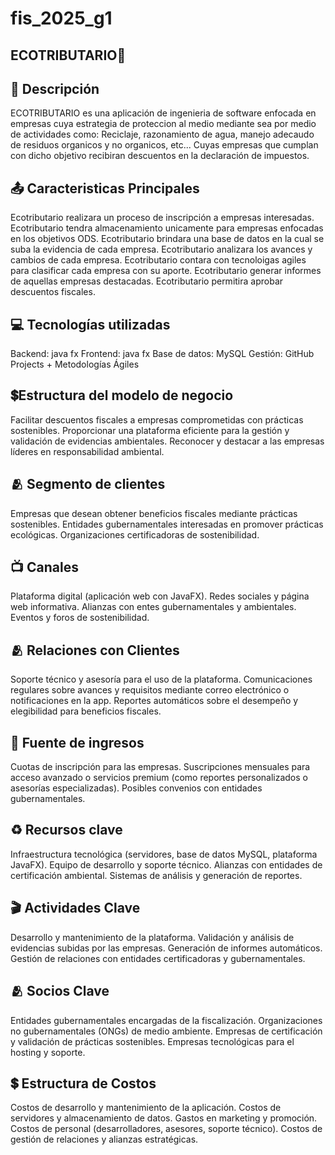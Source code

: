 # fis_2025_g1

## ECOTRIBUTARIO🌱

## 📌 Descripción
ECOTRIBUTARIO es una aplicación de ingenieria de software enfocada en empresas cuya estrategia de proteccion al medio mediante sea por medio de actividades como: Reciclaje, razonamiento de agua, manejo adecaudo de residuos organicos y no organicos, etc... Cuyas empresas que cumplan con dicho objetivo recibiran descuentos en la declaración de impuestos.

## 📤 Caracteristicas Principales
Ecotributario realizara un proceso de inscripción a empresas interesadas.
Ecotributario tendra almacenamiento unicamente para empresas enfocadas en los objetivos ODS.
Ecotributario brindara una base de datos en la cual se suba la evidencia de cada empresa.
Ecotributario analizara los avances y cambios de cada empresa.
Ecotributario contara con tecnoloigas agiles para clasificar cada empresa con su aporte.
Ecotributario generar informes de aquellas empresas destacadas.
Ecotributario permitira aprobar descuentos fiscales.

## 💻 Tecnologías utilizadas
Backend: java fx
Frontend: java fx
Base de datos: MySQL
Gestión: GitHub Projects + Metodologías Ágiles

## 💲Estructura del modelo de negocio
Facilitar descuentos fiscales a empresas comprometidas con prácticas sostenibles.
Proporcionar una plataforma eficiente para la gestión y validación de evidencias ambientales.
Reconocer y destacar a las empresas líderes en responsabilidad ambiental.

## 🫂 Segmento de clientes
Empresas que desean obtener beneficios fiscales mediante prácticas sostenibles.
Entidades gubernamentales interesadas en promover prácticas ecológicas.
Organizaciones certificadoras de sostenibilidad.

## 📺 Canales
Plataforma digital (aplicación web con JavaFX).
Redes sociales y página web informativa.
Alianzas con entes gubernamentales y ambientales.
Eventos y foros de sostenibilidad.

## 🫂 Relaciones con Clientes
Soporte técnico y asesoría para el uso de la plataforma.
Comunicaciones regulares sobre avances y requisitos mediante correo electrónico o notificaciones en la app.
Reportes automáticos sobre el desempeño y elegibilidad para beneficios fiscales.

## 💸 Fuente de ingresos
Cuotas de inscripción para las empresas.
Suscripciones mensuales para acceso avanzado o servicios premium (como reportes personalizados o asesorías especializadas).
Posibles convenios con entidades gubernamentales.

## ♻️ Recursos clave
Infraestructura tecnológica (servidores, base de datos MySQL, plataforma JavaFX).
Equipo de desarrollo y soporte técnico.
Alianzas con entidades de certificación ambiental.
Sistemas de análisis y generación de reportes.

## 🎬 Actividades Clave
Desarrollo y mantenimiento de la plataforma.
Validación y análisis de evidencias subidas por las empresas.
Generación de informes automáticos.
Gestión de relaciones con entidades certificadoras y gubernamentales.

## 🫂 Socios Clave
Entidades gubernamentales encargadas de la fiscalización.
Organizaciones no gubernamentales (ONGs) de medio ambiente.
Empresas de certificación y validación de prácticas sostenibles.
Empresas tecnológicas para el hosting y soporte.

## 💲 Estructura de Costos
Costos de desarrollo y mantenimiento de la aplicación.
Costos de servidores y almacenamiento de datos.
Gastos en marketing y promoción.
Costos de personal (desarrolladores, asesores, soporte técnico).
Costos de gestión de relaciones y alianzas estratégicas.

